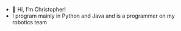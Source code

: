 - 👋 Hi, I’m Christopher!
- I program mainly in Python and Java and is a programmer on my robotics team

<!---
cpaggron/cpaggron is a ✨ special ✨ repository because its `README.md` (this file) appears on your GitHub profile.
You can click the Preview link to take a look at your changes.
--->

